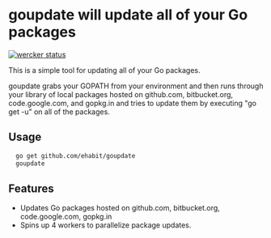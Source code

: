 # goupdate will update all of your Go packages

[![wercker status](https://app.wercker.com/status/ee5eb248e1a1fbc02c83626807e511e8/m "wercker status")](https://app.wercker.com/project/bykey/ee5eb248e1a1fbc02c83626807e511e8)

This is a simple tool for updating all of your Go packages. 

goupdate grabs your GOPATH from your environment and then runs through your library of local packages hosted on github.com, bitbucket.org, code.google.com, and gopkg.in and tries to update them by executing "go get -u" on all of the packages. 

## Usage
````bash
  go get github.com/ehabit/goupdate
  goupdate
````

## Features
+ Updates Go packages hosted on github.com, bitbucket.org, code.google.com, gopkg.in
+ Spins up 4 workers to parallelize package updates.